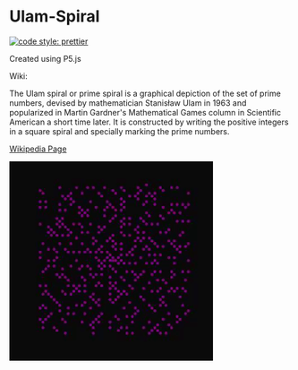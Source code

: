 # Ulam-Spiral
 
[![code style: prettier](https://img.shields.io/badge/code_style-prettier-ff69b4.svg?style=flat-square)](https://github.com/prettier/prettier)

Created using P5.js

Wiki:

The Ulam spiral or prime spiral is a graphical depiction of the set of prime numbers, devised by mathematician Stanisław Ulam in 1963 and popularized in Martin Gardner's Mathematical Games column in Scientific American a short time later. It is constructed by writing the positive integers in a square spiral and specially marking the prime numbers.


[Wikipedia Page](https://en.wikipedia.org/wiki/Ulam_spiral)

![Spiral](https://github.com/iamnexxed/Ulam-Spiral/blob/main/images/spiral.gif)



